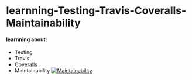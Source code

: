 # learnning-Testing-Travis-Coveralls-Maintainability
#### learnning about:
- Testing
- Travis 
- Coveralls
- Maintainability
[![Maintainability](https://api.codeclimate.com/v1/badges/8059d61dd68ac9ea05cb/maintainability)](https://codeclimate.com/github/key-joshua/learn-Testing-Travis-Coveralls-Maintainability/maintainability)